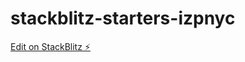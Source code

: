 # stackblitz-starters-izpnyc

[Edit on StackBlitz ⚡️](https://stackblitz.com/edit/stackblitz-starters-izpnyc)
